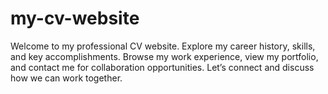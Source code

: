 # my-cv-website
Welcome to my professional CV website. Explore my career history, skills, and key accomplishments. Browse my work experience, view my portfolio, and contact me for collaboration opportunities. Let’s connect and discuss how we can work together.
